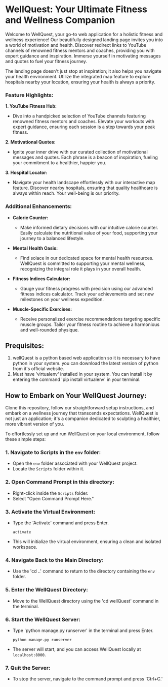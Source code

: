 # WellQuest: Your Ultimate Fitness and Wellness Companion

Welcome to WellQuest, your go-to web application for a holistic fitness and wellness experience! Our beautifully designed landing page invites you into a world of motivation and health. Discover redirect links to YouTube channels of renowned fitness mentors and coaches, providing you with expert guidance and inspiration. Immerse yourself in motivating messages and quotes to fuel your fitness journey.

The landing page doesn't just stop at inspiration; it also helps you navigate your health environment. Utilize the integrated map feature to explore hospitals nearby your location, ensuring your health is always a priority.

### Feature Highlights:

**1. YouTube Fitness Hub:**
   - Dive into a handpicked selection of YouTube channels featuring renowned fitness mentors and coaches. Elevate your workouts with expert guidance, ensuring each session is a step towards your peak fitness.

**2. Motivational Quotes:**
   - Ignite your inner drive with our curated collection of motivational messages and quotes. Each phrase is a beacon of inspiration, fueling your commitment to a healthier, happier you.

**3. Hospital Locator:**
   - Navigate your health landscape effortlessly with our interactive map feature. Discover nearby hospitals, ensuring that quality healthcare is always within reach. Your well-being is our priority.

### Additional Enhancements:

- **Calorie Counter:**
  - Make informed dietary decisions with our intuitive calorie counter. Easily calculate the nutritional value of your food, supporting your journey to a balanced lifestyle.

- **Mental Health Oasis:**
  - Find solace in our dedicated space for mental health resources. WellQuest is committed to supporting your mental wellness, recognizing the integral role it plays in your overall health.

- **Fitness Indices Calculator:**
  - Gauge your fitness progress with precision using our advanced fitness indices calculator. Track your achievements and set new milestones on your wellness expedition.

- **Muscle-Specific Exercises:**
  - Receive personalized exercise recommendations targeting specific muscle groups. Tailor your fitness routine to achieve a harmonious and well-rounded physique.

## Prequisites:
1. wellQuest is a python based web application so it is necessary to have python in your system. you can download the latest version of python from it's official website.
2. Must have 'virtualenv' installed in your system. You can install it by entering the command 'pip install virtualenv' in your terminal.

## How to Embark on Your WellQuest Journey:

Clone this repository, follow our straightforward setup instructions, and embark on a wellness journey that transcends expectations. WellQuest is not just an application; it's a companion dedicated to sculpting a healthier, more vibrant version of you.

To effortlessly set up and run WellQuest on your local environment, follow these simple steps:

### 1. Navigate to Scripts in the `env` folder:
   - Open the `env` folder associated with your WellQuest project.
   - Locate the `Scripts` folder within it.

### 2. Open Command Prompt in this directory:
   - Right-click inside the `Scripts` folder.
   - Select "Open Command Prompt Here."

### 3. Activate the Virtual Environment:
   - Type the 'Activate' command and press Enter.
     ```
     activate
     ```
   - This will initialize the virtual environment, ensuring a clean and isolated workspace.

### 4. Navigate Back to the Main Directory:
   - Use the 'cd ..' command to return to the directory containing the `env` folder.

### 5. Enter the WellQuest Directory:
   - Move to the WellQuest directory using the 'cd wellQuest' command in the terminal.

### 6. Start the WellQuest Server:
   - Type 'python manage.py runserver' in the terminal and press Enter.
     ```
     python manage.py runserver
     ```
   - The server will start, and you can access WellQuest locally at `localhost:8000`.

### 7. Quit the Server:
   - To stop the server, navigate to the command prompt and press 'Ctrl+C.'

